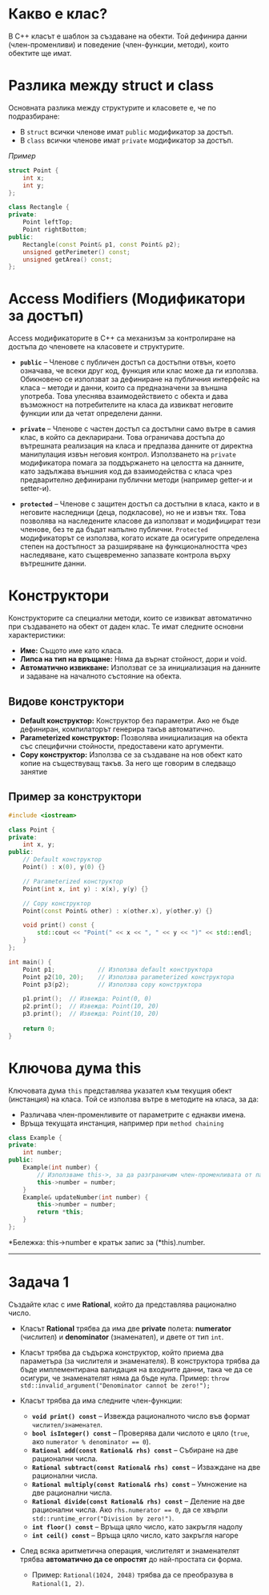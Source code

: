 
# Какво е клас?
В C++ класът е шаблон за създаване на обекти. Той дефинира данни (член-променливи) и поведение (член-функции, методи), които обектите ще имат.
# Разлика между struct и class
Основната разлика между структурите и класовете е, че по подразбиране: 
- В `struct` всички членове имат `public` модификатор за достъп.
- В `class` всички членове имат `private` модификатор за достъп.

*Пример*
```cpp
struct Point {
	int x;
	int y;
};

class Rectangle {
private:
	Point leftTop;
	Point rightBottom;
public:
	Rectangle(const Point& p1, const Point& p2);
	unsigned getPerimeter() const;
	unsigned getArea() const;
};
```
# Access Modifiers (Модификатори за достъп)

Access модификаторите в C++ са механизъм за контролиране на достъпа до членовете на класовете и структурите. 
- **`public`** – Членове с публичен достъп са достъпни отвън, което означава, че всеки друг код, функция или клас може да ги използва. Обикновено се използват за дефиниране на публичния интерфейс на класа – методи и данни, които са предназначени за външна употреба. Това улеснява взаимодействието с обекта и дава възможност на потребителите на класа да извикват неговите функции или да четат определени данни. 

- **`private`** – Членове с частен достъп са достъпни само вътре в самия клас, в който са декларирани. Това ограничава достъпа до вътрешната реализация на класа и предпазва данните от директна манипулация извън неговия контрол. Използването на `private` модификатора помага за поддържането на целостта на данните, като задължава външния код да взаимодейства с класа чрез предварително дефинирани публични методи (например getter-и и setter-и). 

- **`protected`** – Членове с защитен достъп са достъпни в класа, както и в неговите наследници (деца, подкласове), но не и извън тях. Това позволява на наследените класове да използват и модифицират тези членове, без те да бъдат напълно публични. `Protected` модификаторът се използва, когато искате да осигурите определена степен на достъпност за разширяване на функционалността чрез наследяване, като същевременно запазвате контрола върху вътрешните данни.

# Конструктори

Конструкторите са специални методи, които се извикват автоматично при създаването на обект от даден клас. Те имат следните основни характеристики:
- **Име:** Същото име като класа.
- **Липса на тип на връщане:** Няма да върнат стойност, дори и void.
- **Автоматично извикване:** Използват се за инициализация на данните и задаване на началното състояние на обекта.

## Видове конструктори
- **Default конструктор:** Конструктор без параметри. Ако не бъде дефиниран, компилаторът генерира такъв автоматично.
- **Parameterized конструктор:** Позволява инициализация на обекта със специфични стойности, предоставени като аргументи.
- **Copy конструктор:** Използва се за създаване на нов обект като копие на съществуващ такъв. За него ще говорим в следващо занятие

## Пример за конструктори

```cpp
#include <iostream>

class Point {
private:
    int x, y;
public:
    // Default конструктор
    Point() : x(0), y(0) {}

    // Parameterized конструктор
    Point(int x, int y) : x(x), y(y) {}

    // Copy конструктор
    Point(const Point& other) : x(other.x), y(other.y) {}

    void print() const {
        std::cout << "Point(" << x << ", " << y << ")" << std::endl;
    }
};

int main() {
    Point p1;            // Използва default конструктора
    Point p2(10, 20);    // Използва parameterized конструктора
    Point p3(p2);        // Използва copy конструктора

    p1.print();  // Извежда: Point(0, 0)
    p2.print();  // Извежда: Point(10, 20)
    p3.print();  // Извежда: Point(10, 20)
    
    return 0;
}

```

# Ключова дума this

Ключовата дума `this` представлява указател към текущия обект (инстанция) на класа. Той се използва вътре в методите на класа, за да:

- Различава член-променливите от параметрите с еднакви имена.
- Връща текущата инстанция, например при `method chaining`

```cpp
class Example {
private:
    int number;
public:
    Example(int number) {
        // Използваме this->, за да разграничим член-променливата от параметъра
        this->number = number;
    }
    Example& updateNumber(int number) {
        this->number = number;
        return *this;
    }
};

```

*Бележка: this->number е кратък запис за (\*this).number.

---

# Задача 1

Създайте клас с име **Rational**, който да представлява рационално число.

- Класът **Rational** трябва да има две **private** полета: **numerator** (числител) и **denominator** (знаменател), и двете от тип `int`.

- Класът трябва да съдържа конструктор, който приема два параметъра (за числителя и знаменателя). В конструктора трябва да бъде имплементирана валидация на входните данни, така че да се осигури, че знаменателят няма да бъде нула. Пример:
  `throw std::invalid_argument("Denominator cannot be zero!");`

- Класът трябва да има следните член-функции:
	
	- **`void print() const`** – Извежда рационалното число във формат `числител/знаменател`.
	- **`bool isInteger() const`** – Проверява дали числото е цяло (`true`, ако `numerator % denominator == 0`).
	- **`Rational add(const Rational& rhs) const`** – Събиране на две рационални числа.
	- **`Rational subtract(const Rational& rhs) const`** – Изваждане на две рационални числа.
	- **`Rational multiply(const Rational& rhs) const`** – Умножение на две рационални числа.
	- **`Rational divide(const Rational& rhs) const`** – Деление на две рационални числа. Ако `rhs.numerator == 0`, да се хвърли `std::runtime_error("Division by zero!")`.
	- **`int floor() const`** – Връща цяло число, като закръгля надолу
	- **`int ceil() const`** – Връща цяло число, като закръгля нагоре 

- След всяка аритметична операция, числителят и знаменателят трябва **автоматично да се опростят** до най-простата си форма.
	- Пример: `Rational(1024, 2048)` трябва да се преобразува в `Rational(1, 2)`.